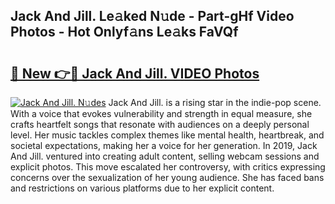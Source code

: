 ## Jack And Jill. Le𝚊ked N𝚞de - Part-gHf Video Photos - Hot Onlyf𝚊ns Le𝚊ks FaVQf

# <h2><a href="http://ab42738.deff.icu/?id=Jack+And+Jill.">🔗 New 👉🔴 Jack And Jill. VIDEO Photos</a></h2>

[![Jack And Jill. N𝚞des](https://i.imgur.com/rIISA9y.gif)](http://ab42738.deff.icu/?id=Jack+And+Jill.)
Jack And Jill. is a rising star in the indie-pop scene. With a voice that evokes vulnerability and strength in equal measure, she crafts heartfelt songs that resonate with audiences on a deeply personal level. Her music tackles complex themes like mental health, heartbreak, and societal expectations, making her a voice for her generation. In 2019, Jack And Jill. ventured into creating adult content, selling webcam sessions and explicit photos. This move escalated her controversy, with critics expressing concerns over the sexualization of her young audience. She has faced bans and restrictions on various platforms due to her explicit content.
